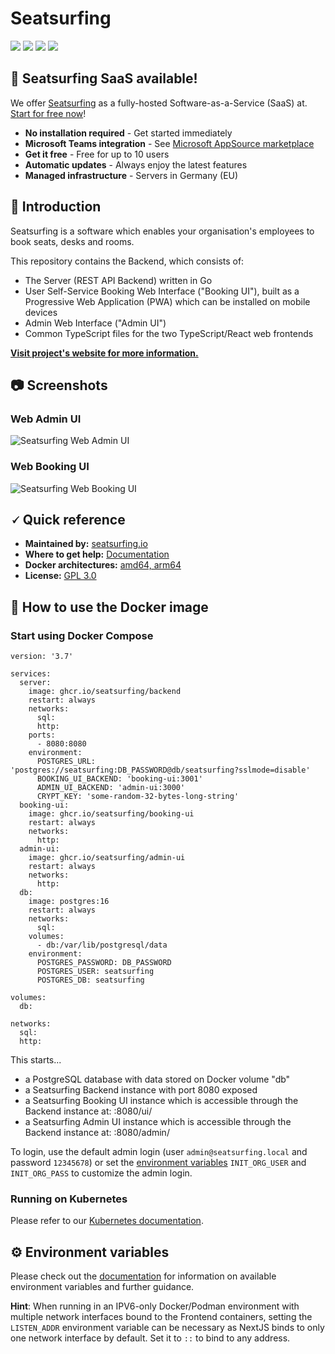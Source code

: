 # Seatsurfing

[![](https://img.shields.io/github/v/release/seatsurfing/seatsurfing)](https://github.com/seatsurfing/seatsurfing/releases)
[![](https://img.shields.io/github/release-date/seatsurfing/seatsurfing)](https://github.com/seatsurfing/seatsurfing/releases)
[![](https://img.shields.io/github/actions/workflow/status/seatsurfing/seatsurfing/release.yml?branch=main)](https://github.com/seatsurfing/seatsurfing/actions)
[![](https://img.shields.io/github/license/seatsurfing/seatsurfing)](https://github.com/seatsurfing/seatsurfing/blob/main/LICENSE)

## 🚀 Seatsurfing SaaS available!

We offer [Seatsurfing](https://seatsurfing.io/) as a fully-hosted Software-as-a-Service (SaaS) at. [Start for free now](https://seatsurfing.io/sign-up)!

- **No installation required** - Get started immediately
- **Microsoft Teams integration** - See [Microsoft AppSource marketplace](https://appsource.microsoft.com/product/office/WA200008773)
- **Get it free** - Free for up to 10 users
- **Automatic updates** - Always enjoy the latest features
- **Managed infrastructure** - Servers in Germany (EU)

## 📖 Introduction

Seatsurfing is a software which enables your organisation's employees to book seats, desks and rooms.

This repository contains the Backend, which consists of:

- The Server (REST API Backend) written in Go
- User Self-Service Booking Web Interface ("Booking UI"), built as a Progressive Web Application (PWA) which can be installed on mobile devices
- Admin Web Interface ("Admin UI")
- Common TypeScript files for the two TypeScript/React web frontends

**[Visit project's website for more information.](https://seatsurfing.io)**

## 📷 Screenshots

### Web Admin UI

![Seatsurfing Web Admin UI](https://raw.githubusercontent.com/seatsurfing/seatsurfing/main/.github/admin-ui.png)

### Web Booking UI

![Seatsurfing Web Booking UI](https://raw.githubusercontent.com/seatsurfing/seatsurfing/main/.github/booking-ui.png)

## 🗸 Quick reference

- **Maintained by:** [seatsurfing.io](https://seatsurfing.io/)
- **Where to get help:** [Documentation](https://seatsurfing.io/docs/)
- **Docker architectures:** [amd64, arm64](https://github.com/seatsurfing?tab=packages&repo_name=seatsurfing)
- **License:** [GPL 3.0](https://github.com/seatsurfing/seatsurfing/blob/main/LICENSE)

## 🐋 How to use the Docker image

### Start using Docker Compose

```
version: '3.7'

services:
  server:
    image: ghcr.io/seatsurfing/backend
    restart: always
    networks:
      sql:
      http:
    ports:
      - 8080:8080
    environment:
      POSTGRES_URL: 'postgres://seatsurfing:DB_PASSWORD@db/seatsurfing?sslmode=disable'
      BOOKING_UI_BACKEND: 'booking-ui:3001'
      ADMIN_UI_BACKEND: 'admin-ui:3000'
      CRYPT_KEY: 'some-random-32-bytes-long-string'
  booking-ui:
    image: ghcr.io/seatsurfing/booking-ui
    restart: always
    networks:
      http:
  admin-ui:
    image: ghcr.io/seatsurfing/admin-ui
    restart: always
    networks:
      http:
  db:
    image: postgres:16
    restart: always
    networks:
      sql:
    volumes:
      - db:/var/lib/postgresql/data
    environment:
      POSTGRES_PASSWORD: DB_PASSWORD
      POSTGRES_USER: seatsurfing
      POSTGRES_DB: seatsurfing

volumes:
  db:

networks:
  sql:
  http:
```

This starts...

- a PostgreSQL database with data stored on Docker volume "db"
- a Seatsurfing Backend instance with port 8080 exposed
- a Seatsurfing Booking UI instance which is accessible through the Backend instance at: :8080/ui/
- a Seatsurfing Admin UI instance which is accessible through the Backend instance at: :8080/admin/

To login, use the default admin login (user `admin@seatsurfing.local` and password `12345678`) or set the [environment variables](https://seatsurfing.io/docs/config) `INIT_ORG_USER` and `INIT_ORG_PASS` to customize the admin login.

### Running on Kubernetes

Please refer to our [Kubernetes documentation](https://seatsurfing.io/docs/kubernetes/).

## ⚙️ Environment variables

Please check out the [documentation](https://seatsurfing.io/docs/config) for information on available environment variables and further guidance.

**Hint**: When running in an IPV6-only Docker/Podman environment with multiple network interfaces bound to the Frontend containers, setting the `LISTEN_ADDR` environment variable can be necessary as NextJS binds to only one network interface by default. Set it to `::` to bind to any address.
